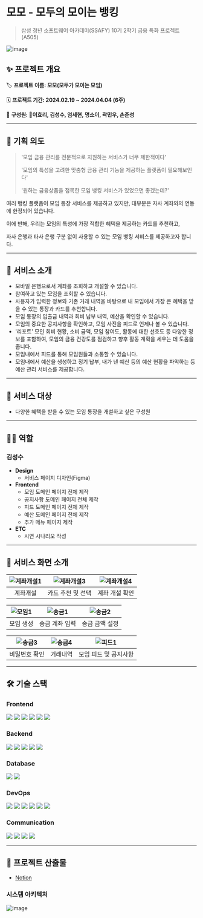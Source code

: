 # 모모 - 모두의 모이는 뱅킹

> 삼성 청년 소프트웨어 아카데미(SSAFY) 10기 2학기 금융 특화 프로젝트 (A505)

![image](https://github.com/kimsungsuu/momo/assets/90013342/b9559342-f30c-4d53-beec-ba9bca1b7e37)

## ✨ 프로젝트 개요

🏷 **프로젝트 이름: 모모(모두가 모이는 모임)**

🗓️ **프로젝트 기간: 2024.02.19 ~ 2024.04.04 (6주)**

👥 **구성원: 👑이효리, 김성수, 엄세현, 명소이, 곽민우, 손준성**

---

## 🌃 기획 의도

> '모임 금융 관리를 전문적으로 지원하는 서비스가 너무 제한적이다'
> 
> '모임의 특성을 고려한 맞춤형 금융 관리 기능을 제공하는 플랫폼이 필요해보인다'
>
> '원하는 금융상품을 접목한 모임 뱅킹 서비스가 있었으면 좋겠는데?'


여러 뱅킹 플랫폼이 모임 통장 서비스를 제공하고 있지만, 대부분은 자사 계좌와의 연동에 한정되어 있습니다. 

이에 반해, 우리는 모임의 특성에 가장 적합한 혜택을 제공하는 카드를 추천하고, 

자사 은행과 타사 은행 구분 없이 사용할 수 있는 모임 뱅킹 서비스를 제공하고자 합니다.

---

## 💎 서비스 소개

- 모바일 은행으로서 계좌를 조회하고 개설할 수 있습니다.
- 참여하고 있는 모임을 조회할 수 있습니다.
- 사용자가 입력한 정보와 기존 거래 내역을 바탕으로 내 모임에서 가장 큰 혜택을 받을 수 있는 통장과 카드를 추천합니다.
- 모임 통장의 입출금 내역과 회비 납부 내역, 예산을 확인할 수 있습니다.
- 모임의 중요한 공지사항을 확인하고, 모임 사진을 피드로 언제나 볼 수 있습니다.
- '리포트' 모인 회비 현황, 소비 금액, 모임 참여도, 활동에 대한 선호도 등 다양한 정보를 포함하여, 모임의 금융 건강도를 점검하고 향후 활동 계획을 세우는 데 도움을 줍니다.
- 모임내에서 피드를 통해 모임원들과 소통할 수 있습니다.
- 모임내에서 예산을 생성하고 정기 납부, 내가 낸 예산 등의 예산 현황을 파악하는 등 예산 관리 서비스를 제공합니다.


---

## 🎯 서비스 대상

- 다양한 혜택을 받을 수 있는 모임 통장을 개설하고 싶은 구성원


---

## 👩‍💻 역할

### 김성수
- **Design**
   - 서비스 페이지 디자인(Figma)
- **Frontend**
   - 모임 도메인 페이지 전체 제작
   - 공지사항 도메인 페이지 전체 제작
   - 피드 도메인 페이지 전체 제작
   - 예산 도메인 페이지 전체 제작
   - 추가 메뉴 페이지 제작 
- **ETC**
   - 시연 시나리오 작성
--- 

## 🌈 서비스 화면 소개

| ![계좌개설1](https://github.com/kimsungsuu/momo/assets/90013342/cf8a168f-b00c-4b86-9714-ba661a6799ab) |![계좌개설3](https://github.com/kimsungsuu/momo/assets/90013342/41916794-43ff-4a76-aa79-65ba27d50d77)|![계좌개설4](https://github.com/kimsungsuu/momo/assets/90013342/58796f09-b402-4a34-bc11-06f58cec4441)|
| :------------------------------------: | :----------------------------------------: | :-------------------------------------------: |
|                계좌개설                 |                카드 추천 및 선택              |                  계좌 개설 확인              |

| ![모임1](https://github.com/kimsungsuu/momo/assets/90013342/7f3f6a05-9e35-4077-aa15-92b3a6b5f744) | ![송금1](https://github.com/kimsungsuu/momo/assets/90013342/d0c6caff-9506-457c-b55f-a87046fc04b1) | ![송금2](https://github.com/kimsungsuu/momo/assets/90013342/5767f33f-d51d-43b1-90da-2c92864990e7)|
| :---------------------------------------------------: | :-------------------------------------: | :-------------------------------------------: |
|                      모임 생성                    |                송금 계좌 입력               |                  송금 금액 설정               |

| ![송금3](https://github.com/kimsungsuu/momo/assets/90013342/39f44b70-18ab-4a97-8242-2be481323df4) | ![송금4](https://github.com/kimsungsuu/momo/assets/90013342/80c1113d-2e7b-4aa9-8ba0-57f385b80532) | ![피드1](https://github.com/kimsungsuu/momo/assets/90013342/4d83a775-83b3-432c-8c61-ad7056eac0db) |
| :-----------------------------------------------------: | :-----------------------------------------------: | :---------------------------------------: |
|                       비밀번호 확인                        |                     거래내역                     |         모임 피드 및 공지사항        |


---

## 🛠 기술 스택

### Frontend

<p>
	<img src="https://img.shields.io/badge/Nuxt.js-00DC82?style=flat-square&logo=Nuxt.js&logoColor=white">
  <img src="https://img.shields.io/badge/Javascript-3178C6?style=flat-square&logo=Javascript&logoColor=white">
  <img src="https://img.shields.io/badge/TailwindCSS-06B6D4?style=flat-square&logo=TailwindCSS&logoColor=white"/>
  <img src="https://img.shields.io/badge/shadcn%2Fui-000000?style=flat-square&logo=shadcnui&logoColor=white
  "/>
  <img src="https://img.shields.io/badge/node.js-339933?style=flat-square&logo=nodedotjs&logoColor=white">
  <img src="https://img.shields.io/badge/npm-2C8EBB?style=flat-square&logo=npm&logoColor=white">

</p>

### Backend

<p>
	<img src="https://img.shields.io/badge/Java-007396?style=flat-square&logo=OpenJDK&logoColor=white"/>
  <img src="https://img.shields.io/badge/Gradle-02303A?style=flat-square&logo=gradle&logoColor=white">
	<img src="https://img.shields.io/badge/Spring_Boot-6DB33F?style=flat-square&logo=springboot&logoColor=white"/>
	<img src="https://img.shields.io/badge/Spring_Security-6DB33F?style=flat-square&logo=springsecurity&logoColor=white"/>
<img src="https://img.shields.io/badge/Kubernetes-326CE5?style=flat-square&logo=Kubernetes&logoColor=white"/>
</p>

### Database

<p>
  <img src="https://img.shields.io/badge/MariaDB-003545?style=flat-square&logo=mariadb&logoColor=white"/>
  <img src="https://img.shields.io/badge/Redis-DC382D?style=flat-square&logo=redis&logoColor=white"/>
</p>

### DevOps

<p>
  <img src="https://img.shields.io/badge/Ubuntu-E95420?style=flat-square&logo=ubuntu&logoColor=white">
  <img src="https://img.shields.io/badge/GitLab-FC6D26?style=flat-square&logo=gitlab&logoColor=white">
	<img src="https://img.shields.io/badge/Jenkins-D24939?style=flat-square&logo=jenkins&logoColor=white"/>
	<img src="https://img.shields.io/badge/Docker-2496ED?style=flat-square&logo=docker&logoColor=white"/>
	<img src="https://img.shields.io/badge/NGINX-009639?style=flat-square&logo=nginx&logoColor=white"/>
  <img src="https://img.shields.io/badge/NGINX_Proxy_Manager-F15833?style=flat-square&logo=nginxproxymanager&logoColor=white">
</p>

### Communication

<p>
	<img src="https://img.shields.io/badge/figma-F24E1E?style=flat-square&logo=figma&logoColor=white">
	<img src="https://img.shields.io/badge/jira-0052CC?style=flat-square&logo=jira&logoColor=white">
	<img src="https://img.shields.io/badge/notion-000000?style=flat-square&logo=notion&logoColor=white">
	<img src="https://img.shields.io/badge/Mattermost-0058CC?style=flat-square&logo=mattermost&logoColor=white">
</p>

---

## 📝 프로젝트 산출물

- [Notion](https://www.notion.so/745b363783b64f90a9a63fc436e1bb34)

### 시스템 아키텍처
![image](https://github.com/kimsungsuu/momo/assets/90013342/aeef1adc-2434-48e1-b03e-97a8ee4d581a)
